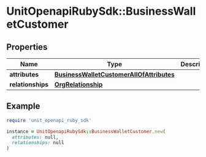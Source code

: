 # UnitOpenapiRubySdk::BusinessWalletCustomer

## Properties

| Name | Type | Description | Notes |
| ---- | ---- | ----------- | ----- |
| **attributes** | [**BusinessWalletCustomerAllOfAttributes**](BusinessWalletCustomerAllOfAttributes.md) |  | [optional] |
| **relationships** | [**OrgRelationship**](OrgRelationship.md) |  | [optional] |

## Example

```ruby
require 'unit_openapi_ruby_sdk'

instance = UnitOpenapiRubySdk::BusinessWalletCustomer.new(
  attributes: null,
  relationships: null
)
```

